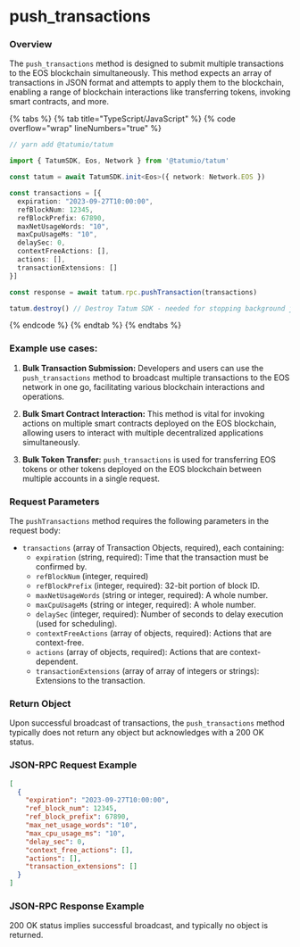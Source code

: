 # push_transactions

### Overview

The `push_transactions` method is designed to submit multiple transactions to the EOS blockchain simultaneously. This method expects an array of transactions in JSON format and attempts to apply them to the blockchain, enabling a range of blockchain interactions like transferring tokens, invoking smart contracts, and more.

{% tabs %}
{% tab title="TypeScript/JavaScript" %}
{% code overflow="wrap" lineNumbers="true" %}
```typescript
// yarn add @tatumio/tatum

import { TatumSDK, Eos, Network } from '@tatumio/tatum'

const tatum = await TatumSDK.init<Eos>({ network: Network.EOS })

const transactions = [{
  expiration: "2023-09-27T10:00:00",
  refBlockNum: 12345,
  refBlockPrefix: 67890,
  maxNetUsageWords: "10",
  maxCpuUsageMs: "10",
  delaySec: 0,
  contextFreeActions: [],
  actions: [],
  transactionExtensions: []
}]

const response = await tatum.rpc.pushTransaction(transactions)

tatum.destroy() // Destroy Tatum SDK - needed for stopping background jobs
```
{% endcode %}
{% endtab %}
{% endtabs %}

### Example use cases:

1. **Bulk Transaction Submission:**
   Developers and users can use the `push_transactions` method to broadcast multiple transactions to the EOS network in one go, facilitating various blockchain interactions and operations.

2. **Bulk Smart Contract Interaction:**
   This method is vital for invoking actions on multiple smart contracts deployed on the EOS blockchain, allowing users to interact with multiple decentralized applications simultaneously.

3. **Bulk Token Transfer:**
   `push_transactions` is used for transferring EOS tokens or other tokens deployed on the EOS blockchain between multiple accounts in a single request.

### Request Parameters

The `pushTransactions` method requires the following parameters in the request body:

- `transactions` (array of Transaction Objects, required), each containing:
   - `expiration` (string, required): Time that the transaction must be confirmed by.
   - `refBlockNum` (integer, required)
   - `refBlockPrefix` (integer, required): 32-bit portion of block ID.
   - `maxNetUsageWords` (string or integer, required): A whole number.
   - `maxCpuUsageMs` (string or integer, required): A whole number.
   - `delaySec` (integer, required): Number of seconds to delay execution (used for scheduling).
   - `contextFreeActions` (array of objects, required): Actions that are context-free.
   - `actions` (array of objects, required): Actions that are context-dependent.
   - `transactionExtensions` (array of array of integers or strings): Extensions to the transaction.

### Return Object

Upon successful broadcast of transactions, the `push_transactions` method typically does not return any object but acknowledges with a 200 OK status.

### JSON-RPC Request Example

```json
[
  {
    "expiration": "2023-09-27T10:00:00",
    "ref_block_num": 12345,
    "ref_block_prefix": 67890,
    "max_net_usage_words": "10",
    "max_cpu_usage_ms": "10",
    "delay_sec": 0,
    "context_free_actions": [],
    "actions": [],
    "transaction_extensions": []
  }
]
```
### JSON-RPC Response Example

200 OK status implies successful broadcast, and typically no object is returned.